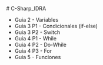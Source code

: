 #   C-Sharp_IDRA 
 
-  Guia 2 - Variables
- Guia 3 P1 - Condicionales (if-else)
- Guia 3 P2 - Switch
- Guia 4 P1 - While
- Guia 4 P2 - Do-While
- Guia 4 P3 - For
- Guia 5 - Funciones
 
